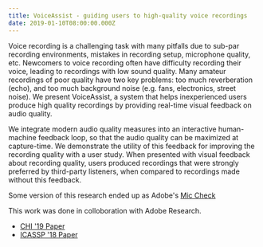 ```yaml
---
title: VoiceAssist - guiding users to high-quality voice recordings
date: 2019-01-10T08:00:00.000Z
---
```


Voice recording is a challenging task with many pitfalls due to sub-par recording environments, mistakes in recording setup, microphone quality, etc. Newcomers to voice recording often have difficulty recording their voice, leading to recordings with low sound quality. Many amateur recordings of poor quality have two key problems: too much reverberation (echo), and too much background noise  (e.g. fans, electronics, street noise). We present VoiceAssist, a system that helps inexperienced users produce high quality recordings by providing real-time visual feedback on audio quality.

We integrate modern audio quality measures into an interactive human-machine feedback loop, so that the audio quality can be maximized at capture-time. We demonstrate the utility of this feedback for improving the recording quality with a user study. When presented with visual feedback about recording quality, users produced recordings that were strongly preferred by third-party listeners, when compared to recordings made without this feedback.

Some version of this research ended up as Adobe's [Mic Check](https://podcast.adobe.com/miccheck)

This work was done in colloboration with Adobe Research.

* [CHI '19 Paper](/public/papers/seetharaman_voiceassist_chi19.pdf)
* [ICASSP '18 Paper](/public/papers/seetharaman_mysore_icassp18.pdf)
